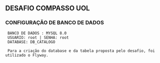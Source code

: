 ## DESAFIO COMPASSO UOL

### CONFIGURAÇÃO DE BANCO DE DADOS
```
 BANCO DE DADOS : MYSQL 8.0
 USUARIO: root | SENHA: root
 DATABASE: DB_CATALOGO
 
 Para a criação do database e da tabela proposta pelo desafio, foi utilizado o Flyway.
 ```

